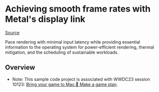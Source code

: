 # Achieving smooth frame rates with Metal's display link

[Source](https://developer.apple.com/documentation/metal/metal_sample_code_library/achieving_smooth_frame_rates_with_metal_s_display_link)

Pace rendering with minimal input latency while providing essential information to the operating system for power-efficient rendering, thermal mitigation, and the scheduling of sustainable workloads.

## Overview

- Note: This sample code project is associated with WWDC23 session 10123: [Bring your game to Mac:
Make a game plan](https://developer.apple.com/wwdc23/10123/).
